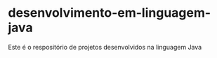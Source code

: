 # desenvolvimento-em-linguagem-java
Este é o respositório de projetos desenvolvidos na linguagem Java
